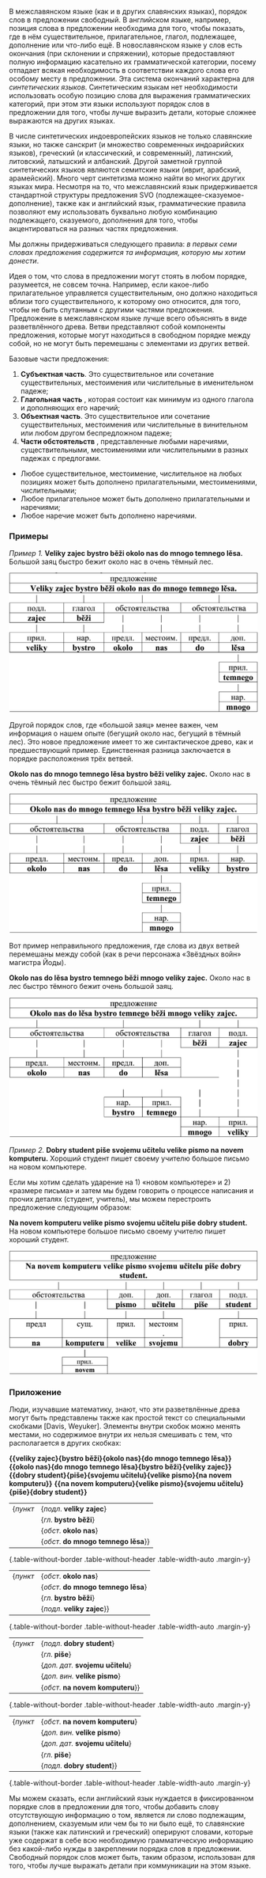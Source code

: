 В межславянском языке (как и в других славянских языках), порядок слов в предложении свободный. В английском языке, например, позиция слова в предложении необходима для того, чтобы показать, где в нём существительное, прилагательное, глагол, подлежащее, дополнение или что-либо ещё. В новославянском языке у слов есть окончания (при склонении и спряжении), которые предоставляют полную информацию касательно их грамматической категории, посему отпадает всякая необходимость в соответствии каждого слова его особому месту в предложении. Эта система окончаний характерна для _синтетических языков_. Синтетическим языкам нет необходимости использовать особую позицию слова для выражения грамматических категорий, при этом эти языки используют порядок слов в предложении для того, чтобы лучше выразить детали, которые сложнее выражаются на других языках.

В числе синтетических индоевропейских языков не только славянские языки, но также санскрит (и множество современных индоарийских языков), греческий (и классический, и современный), латинский, литовский, латышский и албанский. Другой заметной группой синтетических языков являются семитские языки (иврит, арабский, арамейский). Много черт синтетизма можно найти во многих других языках мира. Несмотря на то, что межславянский язык придерживается стандартной структуры предложения SVO (подлежащее-сказуемое-дополнение), также как и английский язык, грамматические правила позволяют ему использовать буквально любую комбинацию подлежащего, сказуемого, дополнения для того, чтобы акцентироваться на разных частях предложения.

Мы должны придерживаться следующего правила: _в первых семи словах предложения содержится та информация, которую мы хотим донести_.

Идея о том, что слова в предложении могут стоять в любом порядке, разумеется, не совсем точна. Например, если какое-либо прилагательное управляется существительным, оно должно находиться вблизи того существительного, к которому оно относится, для того, чтобы не быть спутанным с другими частями предложения. Предложение в межславянском языке лучше всего объяснять в виде разветвлённого древа. Ветви представляют собой компоненты предложения, которые могут находиться в свободном порядке между собой, но не могут быть перемешаны с элементами из других ветвей.

Базовые части предложения:

1. **Субъектная часть**. Это существительное или сочетание существительных, местоимения или числительные в именительном падеже;
2. **Глагольная часть** , которая состоит как минимум из одного глагола и дополняющих его наречий;
3. **Объектная часть**. Это существительное или сочетание существительных, местоимения или числительные в винительном или любом другом беспредложном падеже;
4. **Части обстоятельств** , представленные любыми наречиями, существительными, местоимениями или числительными в разных падежах с предлогами.

- Любое существительное, местоимение, числительное на любых позициях может быть дополнено прилагательными, местоимениями, числительными;
- Любое прилагательное может быть дополнено прилагательными и наречиями;
- Любое наречие может быть дополнено наречиями.

### Примеры

_Пример 1._
**Veliky zajec bystro běži okolo nas do mnogo temnego lěsa.**
Большой заяц быстро бежит около нас в очень тёмный лес.

![](src/assets/images/struktura_predlozenia_1.png)

Другой порядок слов, где «большой заяц» менее важен, чем информация о нашем опыте (бегущий около нас, бегущий в тёмный лес). Это новое предложение имеет то же синтактическое древо, как и предшествующий пример. Единственная разница заключается в порядке расположения трёх ветвей.

**Okolo nas do mnogo temnego lěsa bystro běži veliky zajec.**
Около нас в очень тёмный лес быстро бежит большой заяц.

![](src/assets/images/struktura_predlozenia_2.png)

Вот пример неправильного предложения, где слова из двух ветвей перемешаны между собой (как в речи персонажа «Звёздных войн» магистра Йоды).

**Okolo nas do lěsa bystro temnego běži mnogo veliky zajec.**
Около нас в лес быстро тёмного бежит очень большой заяц.

![](src/assets/images/struktura_predlozenia_3.png)

_Пример 2._
**Dobry student piše svojemu učitelu velike pismo na novem komputeru.**
Хороший студент пишет своему учителю большое письмо на новом компьютере.

Если мы хотим сделать ударение на 1) «новом компьютере» и 2) «размере письма» и
затем мы будем говорить о процессе написания и прочих деталях (студент, учитель), мы
можем перестроить предложение следующим образом:

**Na novem komputeru velike pismo svojemu učitelu piše dobry student.**
На новом компьютере большое письмо своему учителю пишет хороший студент.

![](src/assets/images/struktura_predlozenia_4.png)

### Приложение

Люди, изучавшие математику, знают, что эти разветвлённые древа могут быть представлены также как простой текст со специальными скобками [Davis, Weyuker]. Элементы внутри скобок можно менять местами, но содержимое внутри их нельзя смешивать с тем, что располагается в других скобках:

**{{veliky zajec}{bystro běži}{okolo nas}{do mnogo temnego lěsa}}**
**{{okolo nas}{do mnogo temnego lěsa}{bystro běži}{veliky zajec}}**
**{{dobry student}{piše}{svojemu učitelu}{velike pismo}{na novem komputeru}}**
**{{na novem komputeru}{velike pismo}{svojemu učitelu}{piše}{dobry student}}**

|          |                                      |
| -------- | ------------------------------------ |
| {_пункт_ | {_подл_. **veliky zajec**}           |
|          | {_гл_. **bystro běži**}              |
|          | {_обст_. **okolo nas**}              |
|          | {_обст_. **do mnogo temnego lěsa**}} |

{.table-without-border .table-without-header .table-width-auto .margin-y}

|          |                                     |
| -------- | ----------------------------------- |
| {_пункт_ | {_обст_. **okolo nas**}             |
|          | {_обст_. **do mnogo temnego lěsa**} |
|          | {_гл_. **bystro běži**}             |
|          | {_подл_. **veliky zajec**}}         |

{.table-without-border .table-without-header .table-width-auto .margin-y}

|          |                                   |
| -------- | --------------------------------- |
| {_пункт_ | {_подл_. **dobry student**}       |
|          | {_гл_. **piše**}                  |
|          | {_доп. дат._ **svojemu učitelu**} |
|          | {_доп. вин._ **velike pismo**}    |
|          | {_обст_. **na novem komputeru**}} |

{.table-without-border .table-without-header .table-width-auto .margin-y}

|          |                                   |
| -------- | --------------------------------- |
| {_пункт_ | {_обст_. **na novem komputeru**}  |
|          | {_доп. вин._ **velike pismo**}    |
|          | {_доп. дат._ **svojemu učitelu**} |
|          | {_гл_. **piše**}                  |
|          | {_подл_. **dobry student**}}      |

{.table-without-border .table-without-header .table-width-auto .margin-y}

Мы можем сказать, если английский язык нуждается в фиксированном порядке слов в предложении для того, чтобы добавить слову отсутствующую информацию о том, является ли слово подлежащим, дополнением, сказуемым или чем бы то ни было ещё, то славянские языки (также как латинский и греческий) оперируют словами, которые уже содержат в себе всю необходимую грамматическую информацию без какой-либо нужды в закреплении порядка слов в предложении. Свободный порядок слов может быть, таким образом, использован для того, чтобы лучше выражать детали при коммуникации на этом языке.
